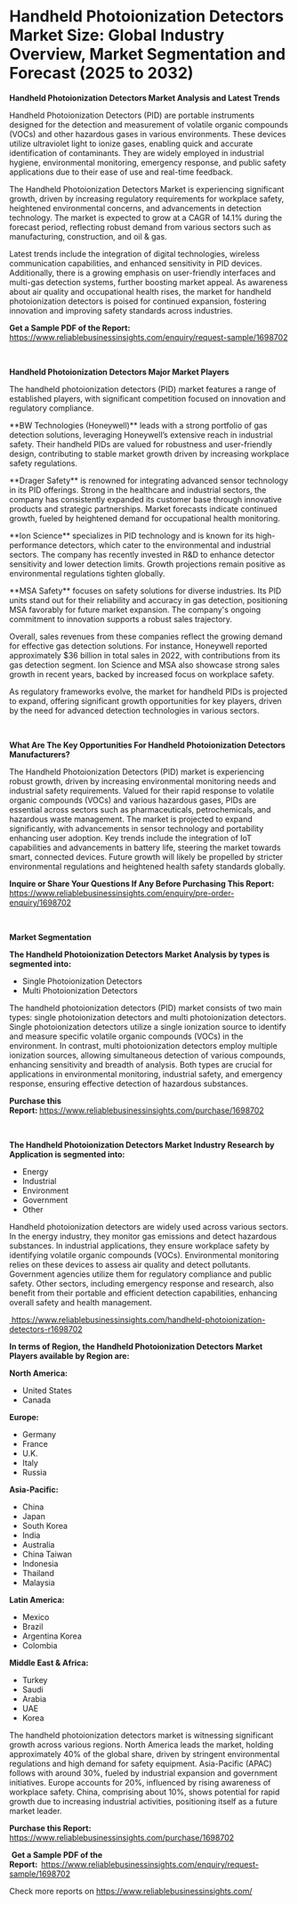 <p><h1>Handheld Photoionization Detectors Market Size: Global Industry Overview, Market Segmentation and Forecast (2025 to 2032)</h1></p><p><strong>Handheld Photoionization Detectors Market Analysis and Latest Trends</strong></p>
<p><p>Handheld Photoionization Detectors (PID) are portable instruments designed for the detection and measurement of volatile organic compounds (VOCs) and other hazardous gases in various environments. These devices utilize ultraviolet light to ionize gases, enabling quick and accurate identification of contaminants. They are widely employed in industrial hygiene, environmental monitoring, emergency response, and public safety applications due to their ease of use and real-time feedback.</p><p>The Handheld Photoionization Detectors Market is experiencing significant growth, driven by increasing regulatory requirements for workplace safety, heightened environmental concerns, and advancements in detection technology. The market is expected to grow at a CAGR of 14.1% during the forecast period, reflecting robust demand from various sectors such as manufacturing, construction, and oil & gas. </p><p>Latest trends include the integration of digital technologies, wireless communication capabilities, and enhanced sensitivity in PID devices. Additionally, there is a growing emphasis on user-friendly interfaces and multi-gas detection systems, further boosting market appeal. As awareness about air quality and occupational health rises, the market for handheld photoionization detectors is poised for continued expansion, fostering innovation and improving safety standards across industries.</p></p>
<p><strong>Get a Sample PDF of the Report:&nbsp;</strong> <a href="https://www.reliablebusinessinsights.com/enquiry/request-sample/1698702?utm_campaign=100&utm_medium=2&utm_source=Github&utm_content=ia&utm_term=09012025&utm_id=handheld-photoionization-detectors">https://www.reliablebusinessinsights.com/enquiry/request-sample/1698702</a></p>
<p>&nbsp;</p>
<p><strong>Handheld Photoionization Detectors Major Market Players</strong></p>
<p><p>The handheld photoionization detectors (PID) market features a range of established players, with significant competition focused on innovation and regulatory compliance.</p><p>**BW Technologies (Honeywell)** leads with a strong portfolio of gas detection solutions, leveraging Honeywell’s extensive reach in industrial safety. Their handheld PIDs are valued for robustness and user-friendly design, contributing to stable market growth driven by increasing workplace safety regulations.</p><p>**Drager Safety** is renowned for integrating advanced sensor technology in its PID offerings. Strong in the healthcare and industrial sectors, the company has consistently expanded its customer base through innovative products and strategic partnerships. Market forecasts indicate continued growth, fueled by heightened demand for occupational health monitoring.</p><p>**Ion Science** specializes in PID technology and is known for its high-performance detectors, which cater to the environmental and industrial sectors. The company has recently invested in R&D to enhance detector sensitivity and lower detection limits. Growth projections remain positive as environmental regulations tighten globally.</p><p>**MSA Safety** focuses on safety solutions for diverse industries. Its PID units stand out for their reliability and accuracy in gas detection, positioning MSA favorably for future market expansion. The company's ongoing commitment to innovation supports a robust sales trajectory.</p><p>Overall, sales revenues from these companies reflect the growing demand for effective gas detection solutions. For instance, Honeywell reported approximately $36 billion in total sales in 2022, with contributions from its gas detection segment. Ion Science and MSA also showcase strong sales growth in recent years, backed by increased focus on workplace safety.</p><p>As regulatory frameworks evolve, the market for handheld PIDs is projected to expand, offering significant growth opportunities for key players, driven by the need for advanced detection technologies in various sectors.</p></p>
<p>&nbsp;</p>
<p><strong>What Are The Key Opportunities For Handheld Photoionization Detectors Manufacturers?</strong></p>
<p><p>The Handheld Photoionization Detectors (PID) market is experiencing robust growth, driven by increasing environmental monitoring needs and industrial safety requirements. Valued for their rapid response to volatile organic compounds (VOCs) and various hazardous gases, PIDs are essential across sectors such as pharmaceuticals, petrochemicals, and hazardous waste management. The market is projected to expand significantly, with advancements in sensor technology and portability enhancing user adoption. Key trends include the integration of IoT capabilities and advancements in battery life, steering the market towards smart, connected devices. Future growth will likely be propelled by stricter environmental regulations and heightened health safety standards globally.</p></p>
<p><strong>Inquire or Share Your Questions If Any Before Purchasing This Report:</strong> <a href="https://www.reliablebusinessinsights.com/enquiry/pre-order-enquiry/1698702?utm_campaign=100&utm_medium=2&utm_source=Github&utm_content=ia&utm_term=09012025&utm_id=handheld-photoionization-detectors">https://www.reliablebusinessinsights.com/enquiry/pre-order-enquiry/1698702</a></p>
<p>&nbsp;</p>
<p><strong>Market Segmentation</strong></p>
<p><strong>The Handheld Photoionization Detectors Market Analysis by types is segmented into:</strong></p>
<p><ul><li>Single Photoionization Detectors</li><li>Multi Photoionization Detectors</li></ul></p>
<p><p>The handheld photoionization detectors (PID) market consists of two main types: single photoionization detectors and multi photoionization detectors. Single photoionization detectors utilize a single ionization source to identify and measure specific volatile organic compounds (VOCs) in the environment. In contrast, multi photoionization detectors employ multiple ionization sources, allowing simultaneous detection of various compounds, enhancing sensitivity and breadth of analysis. Both types are crucial for applications in environmental monitoring, industrial safety, and emergency response, ensuring effective detection of hazardous substances.</p></p>
<p><strong>Purchase this Report:&nbsp;</strong><a href="https://www.reliablebusinessinsights.com/purchase/1698702?utm_campaign=100&utm_medium=2&utm_source=Github&utm_content=ia&utm_term=09012025&utm_id=handheld-photoionization-detectors">https://www.reliablebusinessinsights.com/purchase/1698702</a></p>
<p>&nbsp;</p>
<p><strong>The Handheld Photoionization Detectors Market Industry Research by Application is segmented into:</strong></p>
<p><ul><li>Energy</li><li>Industrial</li><li>Environment</li><li>Government</li><li>Other</li></ul></p>
<p><p>Handheld photoionization detectors are widely used across various sectors. In the energy industry, they monitor gas emissions and detect hazardous substances. In industrial applications, they ensure workplace safety by identifying volatile organic compounds (VOCs). Environmental monitoring relies on these devices to assess air quality and detect pollutants. Government agencies utilize them for regulatory compliance and public safety. Other sectors, including emergency response and research, also benefit from their portable and efficient detection capabilities, enhancing overall safety and health management.</p></p>
<p><a href="https://www.reliablebusinessinsights.com/handheld-photoionization-detectors-r1698702?utm_campaign=100&utm_medium=2&utm_source=Github&utm_content=ia&utm_term=09012025&utm_id=handheld-photoionization-detectors">&nbsp;https://www.reliablebusinessinsights.com/handheld-photoionization-detectors-r1698702</a></p>
<p><strong>In terms of Region, the Handheld Photoionization Detectors Market Players available by Region are:</strong></p>
<p>
    <p> <strong> North America: </strong>
        <ul>
            <li>United States</li>
            <li>Canada</li>
        </ul>
        </p> 
    <p> <strong> Europe: </strong>
        <ul>
            <li>Germany</li>
            <li>France</li>
            <li>U.K.</li>
            <li>Italy</li>
            <li>Russia</li>
        </ul>
        </p> 
    <p> <strong> Asia-Pacific: </strong>
        <ul>
            <li>China</li>
            <li>Japan</li>
            <li>South Korea</li>
            <li>India</li>
            <li>Australia</li>
            <li>China Taiwan</li>
            <li>Indonesia</li>
            <li>Thailand</li>
            <li>Malaysia</li>
        </ul>
        </p> 
    <p> <strong> Latin America: </strong>
        <ul>
            <li>Mexico</li>
            <li>Brazil</li>
            <li>Argentina Korea</li>
            <li>Colombia</li>
        </ul>
        </p> 
    <p> <strong> Middle East & Africa: </strong>
        <ul>
            <li>Turkey</li>
            <li>Saudi</li>
            <li>Arabia</li>
            <li>UAE</li>
            <li>Korea</li>
        </ul>
    </p>
    </p>
<p><p>The handheld photoionization detectors market is witnessing significant growth across various regions. North America leads the market, holding approximately 40% of the global share, driven by stringent environmental regulations and high demand for safety equipment. Asia-Pacific (APAC) follows with around 30%, fueled by industrial expansion and government initiatives. Europe accounts for 20%, influenced by rising awareness of workplace safety. China, comprising about 10%, shows potential for rapid growth due to increasing industrial activities, positioning itself as a future market leader.</p></p>
<p><strong>Purchase this Report: </strong><a href="https://www.reliablebusinessinsights.com/purchase/1698702?utm_campaign=100&utm_medium=2&utm_source=Github&utm_content=ia&utm_term=09012025&utm_id=handheld-photoionization-detectors">https://www.reliablebusinessinsights.com/purchase/1698702</a></p>
<p>&nbsp;<strong>Get a Sample PDF of the Report:&nbsp;&nbsp;</strong><a href="https://www.reliablebusinessinsights.com/enquiry/request-sample/1698702?utm_campaign=100&utm_medium=2&utm_source=Github&utm_content=ia&utm_term=09012025&utm_id=handheld-photoionization-detectors">https://www.reliablebusinessinsights.com/enquiry/request-sample/1698702</a></p>
<p><strong></strong></p>
<p>Check more reports on <a href="https://www.reliablebusinessinsights.com/?utm_campaign=100&utm_medium=2&utm_source=Github&utm_content=ia&utm_term=09012025&utm_id=handheld-photoionization-detectors">https://www.reliablebusinessinsights.com/</a></p>